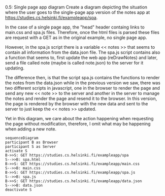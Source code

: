 0.5: Single page app diagram
Create a diagram depicting the situation where the user goes to the single-page app version of the notes app at https://studies.cs.helsinki.fi/exampleapp/spa.

In the case of a single page app, the "head" header containg links to main.css and spa.js files. Therefore, once the html files is parsed these files are request with a GET as in the original example, no single page app.

However, in the spa.js script there is a variable << notes >> that seems to contain all information from the data.json file.
The spa.js script contains also a function that seems to, first update the web app (reDrawNotes) and later, send a file called note (maybe is called note.json) to the server for it updating.

The difference then, is that the script spa.js contains the functions to render the notes from the data.json while in the previous version we saw, there was two different scripts in javascript, one in the browser to render the page and send any new << note >> to the server and another in the server to manage the notes and render the page and resend it to the browser. In this version, the page is rendered by the browser with the new data and sent to the server to just keep the << notes >> updated.

Yet in this diagram, we care about the action happening when requesting the page without modification, therefore, I omit what may be happening when adding a new note.

```mermaid
sequenceDiagram
participant B as Browser
participant S as Server
activate S
B->>S: GET https://studies.cs.helsinki.fi/exampleapp/spa
S-->>B: spa.html
B->>S: GET https://studies.cs.helsinki.fi/exampleapp/main.css
S-->>B: main.css
B->>S: GET https://studies.cs.helsinki.fi/exampleapp/spa.js
S-->>B: spa.js
B->>S: GET https://studies.cs.helsinki.fi/exampleapp/data.json
S-->>B: data.json
deactivate S
```
